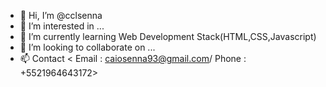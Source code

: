 - 👋 Hi, I’m @cclsenna
- 👀 I’m interested in ...
- 🌱 I’m currently learning Web Development Stack(HTML,CSS,Javascript)
- 💞️ I’m looking to collaborate on ...
- 📫 Contact < Email : caiosenna93@gmail.com/ Phone : +5521964643172>

<!---
cclsenna/cclsenna is a ✨ special ✨ repository because its `README.md` (this file) appears on your GitHub profile.
You can click the Preview link to take a look at your changes.
--->
